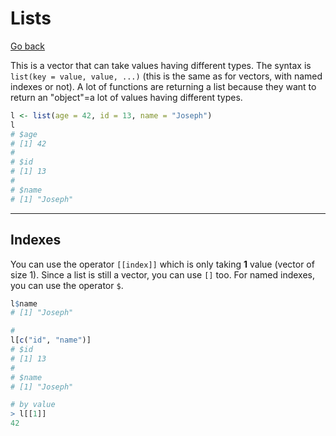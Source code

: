# Lists

[Go back](../../index.md)

This is a vector that can take values having different types. The syntax is `list(key = value, value, ...)` (this is the same as for vectors, with named indexes or not). A lot of functions are returning a list because they want to return an "object"=a lot of values having different types.

```r
l <- list(age = 42, id = 13, name = "Joseph")
l
# $age
# [1] 42
# 
# $id
# [1] 13
# 
# $name
# [1] "Joseph"
```

<hr class="sl">

## Indexes

You can use the operator `[[index]]` which is only taking **1** value (vector of size 1). Since a list is still a vector, you can use `[]` too. For named indexes, you can use the operator `$`.

```r
l$name
# [1] "Joseph"

# 
l[c("id", "name")]
# $id
# [1] 13
# 
# $name
# [1] "Joseph"

# by value
> l[[1]]
42
```